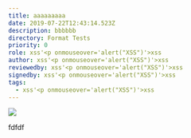 ```yaml
---
title: aaaaaaaaa
date: 2019-07-22T12:43:14.523Z
description: bbbbbb
directory: Format Tests
priority: 0
role: xss'<p onmouseover='alert("XSS")'>xss
author: xss'<p onmouseover='alert("XSS")'>xss
reviewedby: xss'<p onmouseover='alert("XSS")'>xss
signedby: xss'<p onmouseover='alert("XSS")'>xss
tags:
  - xss'<p onmouseover='alert("XSS")'>xss
---
```

![](/assets/city.jpg)

fdfdf
